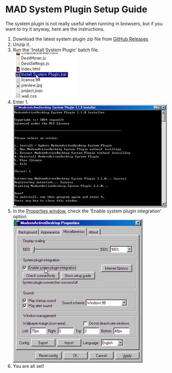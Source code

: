 # MAD System Plugin Setup Guide
The system plugin is not really useful when running in browsers, but if you want to try it anyway, here are the instructions.
1. Download the latest system plugin zip file from <a href="https://github.com/Ingan121/ModernActiveDesktop/releases" target="_blank">GitHub Releases</a>
2. Unzip it.
3. Run the 'Install System Plugin' batch file.  
![Step 4](images/sysplug2.png)
4. Enter 1.  
![Step 5](images/sysplug3.png)
5. In the [Properties window](javascript:madOpenConfig('misc')), check the 'Enable system plugin integration' option.  
![Step 6](images/sysplug4.png)
6. You are all set!